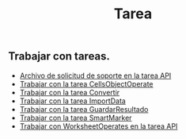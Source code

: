 ﻿---
title: Tarea
second_title: Aspose.Cells Cloud Documen
type: docs
url: /es/tasks/
aliases: [/working-with-tasks/]
keywords: REST API, task, spreadsheets, exce
description: "Cells.Cloud API para Excel operar: operar excel con tareas"
weight: 100
---
## Trabajar con tareas.


- [Archivo de solicitud de soporte en la tarea API](/cells/es/support-request-file-in-task-api/)
- [Trabajar con la tarea CellsObjectOperate](/cells/es/working-with-cellsobjectoperate-task/)
- [Trabajar con la tarea Convertir](/cells/es/working-with-convert-task/)
- [Trabajar con la tarea ImportData](/cells/es/working-with-importdata-task/)
- [Trabajar con la tarea GuardarResultado](/cells/es/working-with-saveresult-task/)
- [Trabajar con la tarea SmartMarker](/cells/es/working-with-smartmarker-task/)
- [Trabajar con WorksheetOperates en la tarea API](/cells/es/working-with-worksheetoperates-in-task-api/)
